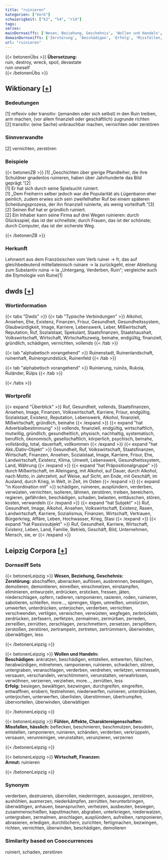 ```yaml
---
title: "ruinieren"
kategorien: ["Verb"]
schwierigkeit: ["k2", "h4", "r14"]
tags:
series:
mainDornseiffs: ['Wesen, Beziehung, Geschehnis', 'Wollen und Handeln', 'Fühlen, Affekte, Charaktereigenschaften', 'Wirtschaft, Finanzen']
domainDornseiffs: ['Zerstörung', 'Beschädigen', 'Erfolg', 'Missfallen, hässlich', 'Armut']
url: "ruinieren"
---
```


{{< betonenÜbs >}}
**Übersetzung:**  
ruin, destroy, wreck, spoil, devastate  
ruin oneself  
{{< /betonenÜbs >}}

## Wiktionary [[+](https://de.wiktionary.org/wiki/ruinieren)]

### Bedeutungen
[1] reflexiv oder transitiv: (jemanden oder sich selbst) in den Ruin treiben, arm machen, (vor allem finanziell oder geschäftlich) zugrunde richten  
[2] transitiv: (eine Sache) unbrauchbar machen, vernichten oder zerstören  

### Sinnverwandte
[2] vernichten, zerstören  

### Beispiele
{{< betonenZB >}}
[1] „Geschichten über gierige Pfandleiher, die ihre Schuldner gnadenlos ruinieren, haben über Jahrhunderte das Bild geprägt.“[2]  
[1] Er hat sich durch seine Spielsucht ruiniert.  
[1] „Dem Freiherrn selber jedoch war die Popularität als Lügenbaron eher peinlich, zudem erwies sich sein zweifelhafter Ruf bei einem späteren Scheidungsprozess, der ihn finanziell ruinierte, als wenig vorteilhaft.“[3]  
[2] Seinen Ruf hat er gründlich ruiniert.  
[2] Ein Inhaber kann seine Firma auf drei Wegen ruinieren: durch Glücksspiel, das ist der schnellste; durch Frauen, das ist der schönste; durch Computer, das ist der sicherste Weg.  

{{< /betonenZB >}}
### Herkunft
Lehnwort aus dem Französischen vom Verb ruiner → fr, das auf gleichbedeutend mittellateinisch ruinare → la zurückgeht, einer Ableitung zum Substantiv ruina → la „Untergang, Verderben, Ruin“; vergleiche auch die Etymologie von Ruine[1]  



## dwds [[+](https://www.dwds.de/wb/ruinieren)]

### Wortinformation
{{< tabs "Dwds" >}}
{{< tab "Typische Verbindungen" >}}
Alkohol, Ansehen, Ehe, Existenz, Finanzen, Frisur, Gesundheit, Gesundheitssystem, Glaubwürdigkeit, Image, Karriere, Lebenswerk, Leber, Mißwirtschaft, Reputation, Ruf, Sozialstaat, Spekulant, Staatsfinanzen, Staatshaushalt, Volkswirtschaft, Wirtschaft, Wirtschaftszweig, beinahe, endgültig, finanziell, gründlich, schädigen, vernichten, vollends
{{< /tab >}}

{{< tab "alphabetisch vorangehend" >}}
Ruinenstadt, Ruinenlandschaft, ruinenhaft, Ruinengrundstück, Ruinenfeld
{{< /tab >}}

{{< tab "alphabetisch vorangehend" >}}
Ruinierung, ruinös, Rukola, Ruländer, Rülps
{{< /tab >}}

{{< /tabs >}}

### Wortprofil
{{< expand "Überblick" >}} Ruf, Gesundheit, vollends, Staatsfinanzen, Ansehen, Image, Finanzen, Volkswirtschaft, Karriere, Frisur, endgültig, Sozialstaat, Existenz, Reputation, Lebenswerk, Alkohol, finanziell, Mißwirtschaft, gründlich, beinahe {{< /expand >}}
{{< expand "hat Adverbialbestimmung" >}} vollends, finanziell, endgültig, wirtschaftlich, mutwillig, gründlich, gesundheitlich, physisch, nachhaltig, systematisch, beruflich, ökonomisch, gesellschaftlich, körperlich, psychisch, beinahe, vollständig, total, dauerhaft, vollkommen {{< /expand >}}
{{< expand "hat Akk./Dativ-Objekt" >}} Gesundheit, Ruf, Volkswirtschaft, Staatsfinanzen, Wirtschaft, Finanzen, Ansehen, Sozialstaat, Image, Karriere, Frisur, Ehe, Landwirtschaft, Existenz, Klima, Umwelt, Lebenswerk, Gesundheitssystem, Land, Währung {{< /expand >}}
{{< expand "hat Präpositionalgruppe" >}} durch Mißwirtschaft, im Alleingang, mit Alkohol, auf Dauer, durch Alkohol, nach Motto, in Jahrzehnt, auf Weise, auf Sicht, am Ende, mit Geschäft, im Ausland, durch Krieg, in Welt, in Zeit, im Osten {{< /expand >}}
{{< expand "in Koordination mit" >}} schädigen, ruinieren, ausplündern, verderben, verwüsten, vernichten, isolieren, lähmen, zerstören, treiben, bereichern, regieren, gefährden, beschädigen, schaden, belasten, enttäuschen, stören, kosten, verwandeln {{< /expand >}}
{{< expand "hat Subjekt" >}} Ruf, Gesundheit, Image, Alkohol, Ansehen, Volkswirtschaft, Existenz, Rasen, Landwirtschaft, Karriere, Sozialismus, Finanzen, Wirtschaft, Vertrauen, Bürgerkrieg, Affäre, Leben, Hochwasser, Krieg, Stasi {{< /expand >}}
{{< expand "hat Passivsubjekt" >}} Ruf, Gesundheit, Karriere, Wirtschaft, Existenz, Leben, Land, Familie, Betrieb, Geschäft, Bild, Unternehmen, Mensch, sie, er {{< /expand >}}

## Leipzig Corpora [[+](https://corpora.uni-leipzig.de/en/res?word=ruinieren&corpusId=deu_newscrawl-public_2018)]

### Dornseiff Sets
{{< betonenLeipzig >}}
**Wesen, Beziehung, Geschehnis:**  
**Zerstörung:** abschaffen, abwracken, auflösen, ausbrennen, beseitigen, demolieren, demontieren, einreißen, einschmelzen, einstampfen, eliminieren, entwurzeln, erdrücken, ersticken, fressen, jäten, niederschlagen, opfern, radieren, ramponieren, rasieren, roden, ruinieren, sabotieren, schleifen, more..., sprengen, tilgen, umreißen, umstürzen, umwerfen, unterdrücken, unterjochen, verderben, vernichten, verschwenden, vertilgen, verwischen, verwüsten, wegfegen, zerbröckeln, zerdrücken, zerfasern, zerfetzen, zermalmen, zermürben, zerreden, zerreißen, zerrütten, zerschlagen, zerschmettern, zersetzen, zersplittern, zerstoßen, zerstören, zertrampeln, zertreten, zertrümmern, überwinden, überwältigen, less  

{{< /betonenLeipzig >}}


{{< betonenLeipzig >}}
**Wollen und Handeln:**  
**Beschädigen:** ankratzen, beschädigen, entstellen, entwerten, fälschen, herabwürdigen, mitnehmen, ramponieren, ruinieren, schwächen, stören, untergraben, veranschlagen, verderben, verdrehen, verletzen, vermasseln, versauen, verschandeln, verschlimmern, verunstalten, verwahrlosen, verwöhnen, verzerren, verziehen, more..., zerrütten, less  
**Erfolg:** besiegen, bewältigen, bezwingen, durchgreifen, eingreifen, entwaffnen, erobern, festnehmen, niederwerfen, ruinieren, unterdrücken, unterjochen, unterwerfen, überlisten, überstimmen, übertrumpfen, übervorteilen, überwinden, überwältigen  

{{< /betonenLeipzig >}}


{{< betonenLeipzig >}}
**Fühlen, Affekte, Charaktereigenschaften:**  
**Missfallen, hässlich:** beflecken, beschmieren, beschmutzen, besudeln, entstellen, ramponieren, ruinieren, schänden, verderben, verkrüppeln, versauen, verunreinigen, verunstalten, verunzieren, verzerren  

{{< /betonenLeipzig >}}


{{< betonenLeipzig >}}
**Wirtschaft, Finanzen:**  
**Armut:** ruinieren  

{{< /betonenLeipzig >}}

### Synonym
verderben, destruieren, überrollen, niederringen, aussaugen, zerstören, aushöhlen, ausmerzen, niederkämpfen, zerrütten, herunterbringen, überwältigen, anhauen, beanspruchen, verheizen, ausbeuten, besiegen, zusammenschießen, kaputtmachen, abgraben, unterkriegen, niederwalzen, untergraben, zermalmen, anschlagen, ausplündern, aufreiben, ramponieren, abrasieren, erledigen, durchlöchern, zurichten, fertigmachen, bezwingen, richten, vernichten, überwinden, beschädigen, demolieren


### Similarity based on Cooccurrences
ruiniert, schaden, zerstören

